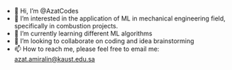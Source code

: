 - 👋 Hi, I’m @AzatCodes
- 👀 I’m interested in the application of ML in mechanical engineering field, specifically in combustion projects.  
- 🌱 I’m currently learning different ML algorithms 
- 💞️ I’m looking to collaborate on coding and idea brainstorming 
- 📫 How to reach me, please feel free to email me: azat.amiralin@kaust.edu.sa

<!---
AzatCodes/AzatCodes is a ✨ special ✨ repository because its `README.md` (this file) appears on your GitHub profile.
You can click the Preview link to take a look at your changes.
--->
